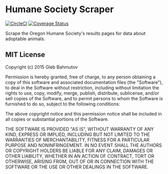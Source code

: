 # Humane Society Scraper

[![CircleCI](https://circleci.com/gh/joefraley/humane-society--scraper.svg?style=svg)](https://circleci.com/gh/joefraley/humane-society--scraper)
 [![Coverage Status](https://coveralls.io/repos/github/joefraley/humane-society--scraper/badge.svg?branch=master)](https://coveralls.io/github/joefraley/humane-society--scraper?branch=master)

Scrape the Oregon Humane Society's results pages for data about adoptable animals.

## MIT License

Copyright (c) 2015 Gleb Bahmutov

Permission is hereby granted, free of charge, to any person obtaining a copy of this software and associated documentation files (the "Software"), to deal in the Software without restriction, including without limitation the rights to use, copy, modify, merge, publish, distribute, sublicense, and/or sell copies of the Software, and to permit persons to whom the Software is furnished to do so, subject to the following conditions:

The above copyright notice and this permission notice shall be included in all copies or substantial portions of the Software.

THE SOFTWARE IS PROVIDED "AS IS", WITHOUT WARRANTY OF ANY KIND, EXPRESS OR IMPLIED, INCLUDING BUT NOT LIMITED TO THE WARRANTIES OF MERCHANTABILITY, FITNESS FOR A PARTICULAR PURPOSE AND NONINFRINGEMENT. IN NO EVENT SHALL THE AUTHORS OR COPYRIGHT HOLDERS BE LIABLE FOR ANY CLAIM, DAMAGES OR OTHER LIABILITY, WHETHER IN AN ACTION OF CONTRACT, TORT OR OTHERWISE, ARISING FROM, OUT OF OR IN CONNECTION WITH THE SOFTWARE OR THE USE OR OTHER DEALINGS IN THE SOFTWARE.